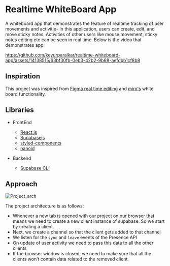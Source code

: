 # Realtime WhiteBoard App

A whiteboard app that demonstrates the feature of realtime tracking of user movements and activitie- In this application, users can create, edit, and move sticky notes. Activities of other users like mouse movement, sticky notes editing etc can be seen in real time. Below is the video that demonstrates app:


https://github.com/keyurparalkar/realtime-whiteboard-app/assets/14138515/63bf30fb-0eb3-42b2-9b68-aefdbb1cf8b8



## Inspiration

This project was inspired from [Figma real time editing](https://www.figma.com/) and [miro's](https://miro.com/) white board functionality.

## Libraries

- FrontEnd

  - [React.js](https://react.dev/)
  - [Supabasejs](https://supabase.com/docs/reference/javascript/introduction)
  - [styled-components](https://styled-components.com/docs/basics)
  - [nanoid](https://github.com/ai/nanoid)

- Backend
  - [Supabase CLI](https://supabase.com/docs/guides/cli/getting-started)

## Approach

![Project_arch](https://github.com/keyurparalkar/realtime-whiteboard-app/assets/14138515/830f9074-ed3d-49bf-bc84-4231f8c6ffa9)

The project architecture is as follows:

- Whenever a new tab is opened with our project on our browser that means we need to create a new client instance of supabase. So we start by creating a client.
- Next, we create a channel so that the client gets added to that channel
- We listen for the `sync` and `leave` events of the Presence API
- On update of user activity we need to pass this data to all the other clients
- If the browser window is closed, we need to make sure that all the clients won’t contain data related to the removed client.
